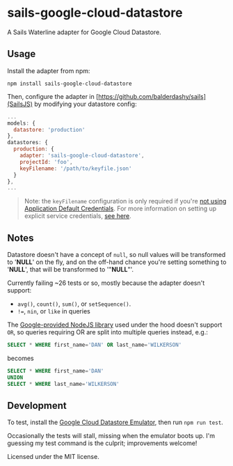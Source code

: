 # sails-google-cloud-datastore

A Sails Waterline adapter for Google Cloud Datastore.

## Usage

Install the adapter from npm:

    npm install sails-google-cloud-datastore

Then, configure the adapter in [https://github.com/balderdashy/sails](SailsJS) by modifying your datastore config:

```javascript
...
models: {
  datastore: 'production'
},
datastores: {
  production: {
    adapter: 'sails-google-cloud-datastore',
    projectId: 'foo',
    keyFilename: '/path/to/keyfile.json'
  }
},
...
```

> Note: the `keyFilename` configuration is only required if you're [not using Application Default Credentials](https://cloud.google.com/docs/authentication/production#providing_credentials_to_your_application). For more information on setting up explicit service credentials, [see here](https://cloud.google.com/docs/authentication/production#obtaining_and_providing_service_account_credentials_manually).

## Notes

Datastore doesn't have a concept of `null`, so null values will be transformed to '__NULL__' on the fly, and on the off-hand chance you're setting something to '__NULL__', that will be transformed to '"__NULL__"'.

Currently failing ~26 tests or so, mostly because the adapter doesn't support:
- `avg()`, `count()`, `sum()`, or `setSequence()`.
- `!=`, `nin`, or `like` in queries

The [Google-provided NodeJS library](https://github.com/googleapis/nodejs-datastore) used under the hood doesn't support `OR`, so queries requiring OR are split into multiple queries instead, e.g.:

```sql
SELECT * WHERE first_name='DAN' OR last_name='WILKERSON'
```

becomes

```sql
SELECT * WHERE first_name='DAN'
UNION
SELECT * WHERE last_name='WILKERSON'
```

## Development

To test, install the [Google Cloud Datastore Emulator](https://cloud.google.com/datastore/docs/tools/datastore-emulator), then run `npm run test`.

Occasionally the tests will stall, missing when the emulator boots up. I'm guessing my test command is the culprit; improvements welcome!

Licensed under the MIT license.
